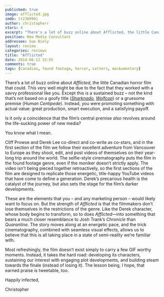 ```yaml
---
published: true
image: afflicted.jpg
imdb: tt2309961
author: christopherr
stars: 4
excerpt: "There's a lot of buzz online about Afflicted, the little Canadian horror film that could. This very well might be due to the fact that they worked with a savvy professional like you."
position: New Media Consultant
addressee: Sue Biely
layout: review
categories: reviews
title: "Afflicted"
date: 2014-06-12 15:55
comments: true
tags: [Canadian, found footage, horror, Letters, mockumentary]
---
```

<p>There&rsquo;s a lot of buzz online about <em>Afflicted</em>, the little Canadian horror film that could. This very well might be due to the fact that they worked with a savvy professional like you. Except this is a sustained buzz &ndash; not the kind that&rsquo;s not based on a goofy title (<em><a href="/content/2013/7/17/sharknado.html">Sharknado</a></em>, <em><a href="/content/2014/6/5/wolfcop.html">Wolfcop</a></em>) or a gruesome premise (<em>Human Centipede</em>).  Instead, you were promoting something with actual value: great production, smart execution, and a satisfying payoff.</p>
<p>Is it only a coincidence that the film&rsquo;s central premise <em>also</em> revolves around the life-sucking power of new media?</p>
<p>You know what I mean.</p>
<p>Cliff Prowse and Derek Lee co-direct and co-write as co-stars, and in the first section of the film we follow their excellent adventure from Vancouver to Europe as they shoot, edit, and post videos of themselves on their year-long trip around the world. The selfie-style cinematography puts the film in the found footage genre, even if the moniker doesn&rsquo;t strictly apply. The video isn&rsquo;t being pieced together retroactively, so the first sections of the film are designed to replicate those energetic, title-happy YouTube videos that have come to define a generation. Derek&rsquo;s precarious health is the catalyst of the journey, but also sets the stage for the film&rsquo;s darker developments.</p>
<p>These are the elements that you &ndash; and any marketing person &ndash; would likely want to focus on. But the strength of <em>Afflicted</em> is that the filmmakers don&rsquo;t lose themselves in the restrictions of the genre. Like the Derek character, whose body begins to transform, so to does <em>Afflicted</em>&mdash;into something that bears a much closer resemblance to Josh Trank&rsquo;s <em>Chronicle </em>than <em>Quarantine</em>. The story moves along at an energetic pace, and the trick cinematography, combined with seamless visual effects, allows us to believe that this is all taking place in a state of semi-reality we&rsquo;re familiar with.</p>
<p>Most refreshingly, the film doesn&rsquo;t exist simply to carry a few GIF worthy moments. Instead, it takes the hard road: developing its characters, sustaining our interest with engaging plot developments, and building steam towards the finale (instead of losing it). The lesson being, I hope, that earned praise is tweetable, too.</p>
<p>Happily infected,</p>
<p>Christopher</p>
